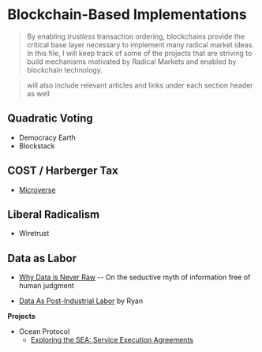 # Blockchain-Based Implementations
> By enabling *trustless* transaction ordering, blockchains provide the critical base layer necessary to implement many radical market ideas. In this file, I will keep track of some of the projects that are striving to build mechanisms motivated by Radical Markets and enabled by blockchain technology.

> will also include relevant articles and links under each section header as well

## Quadratic Voting

* Democracy Earth
* Blockstack

## COST / Harberger Tax

* [Microverse](http://www.microversegame.com/rules)

## Liberal Radicalism

* Wiretrust

## Data as Labor

* [Why Data is Never Raw](https://www.thenewatlantis.com/publications/why-data-is-never-raw) -- On the seductive myth of information free of human judgment

* [Data As Post-Industrial Labor](https://radicalxchange.org/blog/posts/2019-1-5-ydij2t/) by Ryan

**Projects**
* Ocean Protocol
    * [Exploring the SEA: Service Execution Agreements](https://blog.oceanprotocol.com/exploring-the-sea-service-execution-agreements-65f7523d85e2)
